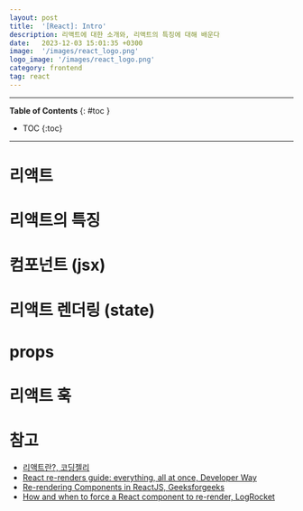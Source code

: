 ```yaml
---
layout: post
title:  '[React]: Intro'
description: 리액트에 대한 소개와, 리액트의 특징에 대해 배운다
date:   2023-12-03 15:01:35 +0300
image:  '/images/react_logo.png'
logo_image: '/images/react_logo.png'
category: frontend
tag: react
---
```


---
**Table of Contents**
{: #toc }
*  TOC
{:toc}

---

# 리액트

# 리액트의 특징

# 컴포넌트 (jsx)
# 리액트 렌더링 (state)
# props
# 리액트 훅



# 참고

- [리액트란?, 코딩젤리](https://life-with-coding.tistory.com/505)
- [React re-renders guide: everything, all at once, Developer Way](https://www.developerway.com/posts/react-re-renders-guide#part2)
- [Re-rendering Components in ReactJS, Geeksforgeeks](https://www.geeksforgeeks.org/re-rendering-components-in-reactjs/)
- [How and when to force a React component to re-render, LogRocket](https://blog.logrocket.com/how-when-to-force-react-component-re-render/)